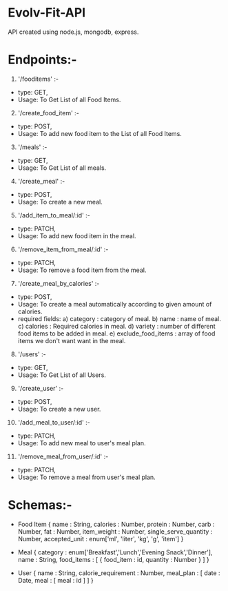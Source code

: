 # Evolv-Fit-API
API created using node.js, mongodb, express.

# Endpoints:-

1) '/fooditems' :-
* type: GET,
* Usage: To Get List of all Food Items.

2) '/create_food_item' :-
* type: POST, 
* Usage: To add new food item to the List of all Food Items.

3) '/meals' :-
* type: GET,
* Usage: To Get List of all meals.

4) '/create_meal' :- 
* type: POST, 
* Usage: To create a new meal.

5) '/add_item_to_meal/:id' :-
* type: PATCH,
* Usage: To add new food item in the meal.

6) '/remove_item_from_meal/:id' :-
* type: PATCH,
* Usage: To remove a food item from the meal.

7) '/create_meal_by_calories' :-
* type: POST,
* Usage: To create a meal automatically according to given amount of calories.
* required fields:
a) category : category of meal.
b) name : name of meal.
c) calories : Required calories in meal.
d) variety : number of different food items to be added in meal.
e) exclude_food_items : array of food items we don't want want in the meal.

8) '/users' :-
* type: GET,
* Usage: To Get List of all Users.

9) '/create_user' :-
* type: POST,
* Usage: To create a new user.

10) '/add_meal_to_user/:id' :-
* type: PATCH,
* Usage: To add new meal to user's meal plan.

11) '/remove_meal_from_user/:id' :-
* type: PATCH,
* Usage: To remove a meal from user's meal plan.

# Schemas:-

* Food Item
{
name : String,
calories : Number,
protein : Number,
carb : Number,
fat : Number,
item_weight : Number,
single_serve_quantity : Number,
accepted_unit : enum['ml', 'liter', 'kg', 'g', 'item']
}

* Meal
{
category : enum['Breakfast','Lunch','Evening Snack','Dinner'],
name : String,
food_items : [
{
food_item : id,
quantity : Number
}
]
}

* User
{
name : String,
calorie_requirement : Number,
meal_plan : [
date : Date,
meal : [
meal : id
]
]
}
